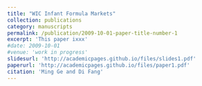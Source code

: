 ```yaml
---
title: "WIC Infant Formula Markets"
collection: publications
category: manuscripts
permalink: /publication/2009-10-01-paper-title-number-1
excerpt: 'This paper ixxx'
#date: 2009-10-01
#venue: 'work in progress'
slidesurl: 'http://academicpages.github.io/files/slides1.pdf'
paperurl: 'http://academicpages.github.io/files/paper1.pdf'
citation: 'Ming Ge and Di Fang'
---
```

